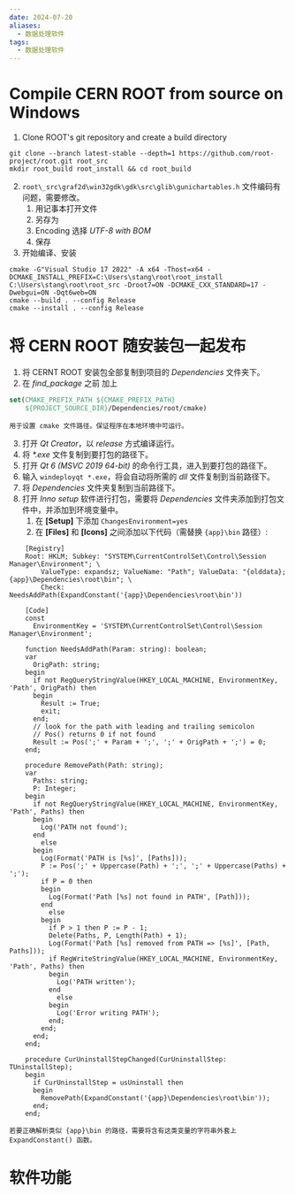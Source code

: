 ```yaml
---
date: 2024-07-20
aliases:
  - 数据处理软件
tags:
  - 数据处理软件
---
```

# Compile CERN ROOT from source on Windows
1. Clone ROOT's git repository and create a build directory
``` shell
git clone --branch latest-stable --depth=1 https://github.com/root-project/root.git root_src
mkdir root_build root_install && cd root_build
```
2. `root\_src\graf2d\win32gdk\gdk\src\glib\gunichartables.h` 文件编码有问题，需要修改。
	1. 用记事本打开文件
	2. 另存为
	3. Encoding 选择 *UTF-8 with BOM*
	4. 保存
3. 开始编译、安装
``` shell
cmake -G"Visual Studio 17 2022" -A x64 -Thost=x64 -DCMAKE_INSTALL_PREFIX=C:\Users\stang\root\root_install C:\Users\stang\root\root_src -Droot7=ON -DCMAKE_CXX_STANDARD=17 -Dwebgui=ON -Dqt6web=ON
cmake --build . --config Release
cmake --install . --config Release
```
# 将 CERN ROOT 随安装包一起发布
1. 将 CERNT ROOT 安装包全部复制到项目的 *Dependencies* 文件夹下。
2. 在 *find_package* 之前 加上
``` cmake
set(CMAKE_PREFIX_PATH ${CMAKE_PREFIX_PATH} 
	${PROJECT_SOURCE_DIR}/Dependencies/root/cmake)
```
    用于设置 cmake 文件路径。保证程序在本地环境中可运行。
3. 打开 *Qt Creator*，以 *release* 方式编译运行。
4. 将 _*.exe_ 文件复制到要打包的路径下。
5. 打开 *Qt 6 (MSVC 2019 64-bit)* 的命令行工具，进入到要打包的路径下。
6. 输入 `windeployqt *.exe`，将会自动将所需的 *dll* 文件复制到当前路径下。
7. 将 *Dependencies* 文件夹复制到当前路径下。
8. 打开 *Inno setup* 软件进行打包，需要将 *Dependencies* 文件夹添加到打包文件中，并添加到环境变量中。
	1. 在 **[Setup]** 下添加 `ChangesEnvironment=yes`
	2. 在 **[Files]** 和 **[Icons]** 之间添加以下代码（需替换 `{app}\bin` 路径）:
``` Inno
	[Registry]
	Root: HKLM; Subkey: "SYSTEM\CurrentControlSet\Control\Session Manager\Environment"; \
	    ValueType: expandsz; ValueName: "Path"; ValueData: "{olddata};{app}\Dependencies\root\bin"; \
	    Check: NeedsAddPath(ExpandConstant('{app}\Dependencies\root\bin'))
	
	[Code]
	const
	  EnvironmentKey = 'SYSTEM\CurrentControlSet\Control\Session Manager\Environment';
	  
	function NeedsAddPath(Param: string): boolean;
	var
	  OrigPath: string;
	begin
	  if not RegQueryStringValue(HKEY_LOCAL_MACHINE, EnvironmentKey, 'Path', OrigPath) then
	  begin
	    Result := True;
	    exit;
	  end;
	  // look for the path with leading and trailing semicolon
	  // Pos() returns 0 if not found
	  Result := Pos(';' + Param + ';', ';' + OrigPath + ';') = 0;
	end;
	
	procedure RemovePath(Path: string);
	var
	  Paths: string;
	  P: Integer;
	begin
	  if not RegQueryStringValue(HKEY_LOCAL_MACHINE, EnvironmentKey, 'Path', Paths) then
	  begin
	    Log('PATH not found');
	  end
	    else
	  begin
	    Log(Format('PATH is [%s]', [Paths]));
	    P := Pos(';' + Uppercase(Path) + ';', ';' + Uppercase(Paths) + ';');
	    if P = 0 then
	    begin
	      Log(Format('Path [%s] not found in PATH', [Path]));
	    end
	      else
	    begin
	      if P > 1 then P := P - 1;
	      Delete(Paths, P, Length(Path) + 1);
	      Log(Format('Path [%s] removed from PATH => [%s]', [Path, Paths]));
	      if RegWriteStringValue(HKEY_LOCAL_MACHINE, EnvironmentKey, 'Path', Paths) then
	      begin
	        Log('PATH written');
	      end
	        else
	      begin
	        Log('Error writing PATH');
	      end;
	    end;
	  end;
	end;
	
	procedure CurUninstallStepChanged(CurUninstallStep: TUninstallStep);
	begin
	  if CurUninstallStep = usUninstall then
	  begin
	    RemovePath(ExpandConstant('{app}\Dependencies\root\bin'));
	  end;
	end;
```
	若要正确解析类似 {app}\bin 的路径，需要将含有这类变量的字符串外套上 ExpandConstant() 函数。

# 软件功能
